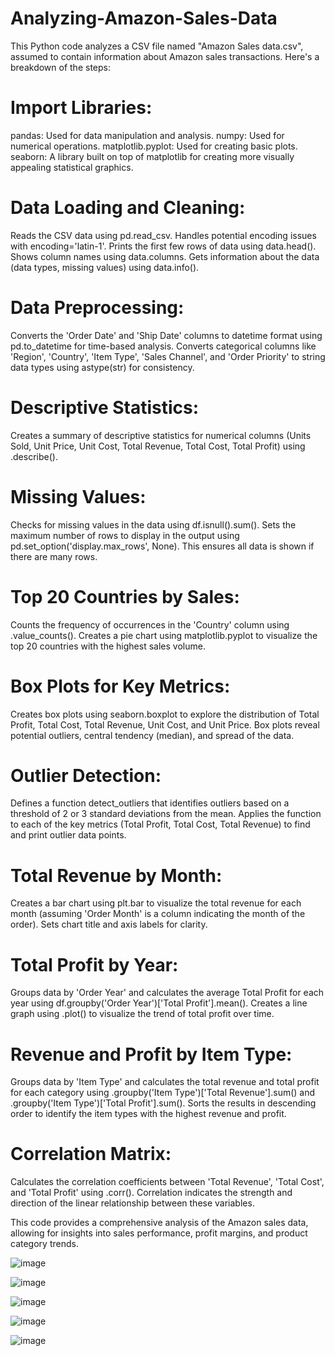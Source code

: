 # Analyzing-Amazon-Sales-Data
This Python code analyzes a CSV file named "Amazon Sales data.csv", assumed to contain information about Amazon sales transactions. Here's a breakdown of the steps:

# Import Libraries:

pandas: Used for data manipulation and analysis.
numpy: Used for numerical operations.
matplotlib.pyplot: Used for creating basic plots.
seaborn: A library built on top of matplotlib for creating more visually appealing statistical graphics.

# Data Loading and Cleaning:

Reads the CSV data using pd.read_csv.
Handles potential encoding issues with encoding='latin-1'.
Prints the first few rows of data using data.head().
Shows column names using data.columns.
Gets information about the data (data types, missing values) using data.info().

# Data Preprocessing:

Converts the 'Order Date' and 'Ship Date' columns to datetime format using pd.to_datetime for time-based analysis.
Converts categorical columns like 'Region', 'Country', 'Item Type', 'Sales Channel', and 'Order Priority' to string data types using astype(str) for consistency.

# Descriptive Statistics:

Creates a summary of descriptive statistics for numerical columns (Units Sold, Unit Price, Unit Cost, Total Revenue, Total Cost, Total Profit) using .describe().

# Missing Values:

Checks for missing values in the data using df.isnull().sum().
Sets the maximum number of rows to display in the output using pd.set_option('display.max_rows', None). This ensures all data is shown if there are many rows.

# Top 20 Countries by Sales:

Counts the frequency of occurrences in the 'Country' column using .value_counts().
Creates a pie chart using matplotlib.pyplot to visualize the top 20 countries with the highest sales volume.

# Box Plots for Key Metrics:

Creates box plots using seaborn.boxplot to explore the distribution of Total Profit, Total Cost, Total Revenue, Unit Cost, and Unit Price.
Box plots reveal potential outliers, central tendency (median), and spread of the data.

# Outlier Detection:

Defines a function detect_outliers that identifies outliers based on a threshold of 2 or 3 standard deviations from the mean.
Applies the function to each of the key metrics (Total Profit, Total Cost, Total Revenue) to find and print outlier data points.

# Total Revenue by Month:

Creates a bar chart using plt.bar to visualize the total revenue for each month (assuming 'Order Month' is a column indicating the month of the order).
Sets chart title and axis labels for clarity.

# Total Profit by Year:

Groups data by 'Order Year' and calculates the average Total Profit for each year using df.groupby('Order Year')['Total Profit'].mean().
Creates a line graph using .plot() to visualize the trend of total profit over time.

# Revenue and Profit by Item Type:

Groups data by 'Item Type' and calculates the total revenue and total profit for each category using .groupby('Item Type')['Total Revenue'].sum() and .groupby('Item Type')['Total Profit'].sum().
Sorts the results in descending order to identify the item types with the highest revenue and profit.

# Correlation Matrix:

Calculates the correlation coefficients between 'Total Revenue', 'Total Cost', and 'Total Profit' using .corr().
Correlation indicates the strength and direction of the linear relationship between these variables.

This code provides a comprehensive analysis of the Amazon sales data, allowing for insights into sales performance, profit margins, and product category trends.

![image](https://github.com/user-attachments/assets/34ba65c6-4383-4c46-b524-9b54d006bf28)

![image](https://github.com/user-attachments/assets/04cd4e32-9c12-46d0-8773-db0602456d62)

![image](https://github.com/user-attachments/assets/b4e59bb6-0699-42d3-9966-6d6429b4cd5d)

![image](https://github.com/user-attachments/assets/77c889a2-c4f1-466c-aed4-ec879c3903b0)

![image](https://github.com/user-attachments/assets/5dfcf234-7673-4fc6-bbdb-0b0e8ea99d92)













